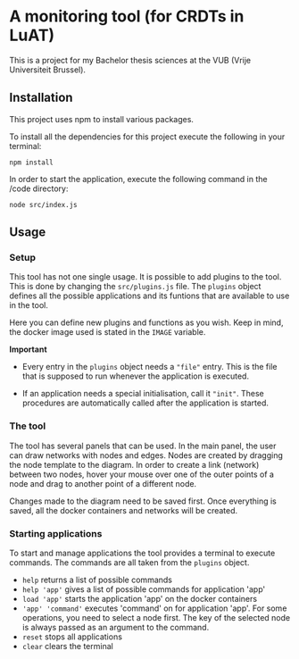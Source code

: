 # A monitoring tool (for CRDTs in LuAT)

This is a project for my Bachelor thesis sciences at the VUB (Vrije Universiteit Brussel). 

## Installation
This project uses npm to install various packages. 

To install all the dependencies for this project execute the following in your terminal: 

```
npm install
```

In order to start the application, execute the following command in the /code directory: 

```
node src/index.js
```

## Usage
### Setup

This tool has not one single usage. 
It is possible to add plugins to the tool.
This is done by changing the ``` src/plugins.js ``` file. 
The ```plugins``` object defines all the possible applications and its funtions that are available to use in the tool.

Here you can define new plugins and functions as you wish.
Keep in mind, the docker image used is stated in the ```IMAGE``` variable. 

__Important__
* Every entry in the ```plugins``` object needs a ```"file"``` entry. 
This is the file that is supposed to run whenever the application is executed. 

* If an application needs a special initialisation, call it ```"init"```. 
These procedures are automatically called after the application is started. 

### The tool 
The tool has several panels that can be used. 
In the main panel, the user can draw networks with nodes and edges. 
Nodes are created by dragging the node template to the diagram. 
In order to create a link (network) between two nodes, hover your mouse over one of the outer points of a node and drag to another point of a different node.

Changes made to the diagram need to be saved first. 
Once everything is saved, all the docker containers and networks will be created. 

### Starting applications
To start and manage applications the tool provides a terminal to execute commands.
The commands are all taken from the ```plugins``` object. 

* ```help``` returns a list of possible commands
* ```help 'app'``` gives a list of possible commands for application 'app'
* ```load 'app'``` starts the application 'app' on the docker containers
* ```'app' 'command'``` executes 'command' on for application 'app'. For some operations, you need to select a node first. The key of the selected node is always passed as an argument to the command. 
* ```reset``` stops all applications 
* ```clear``` clears the terminal

